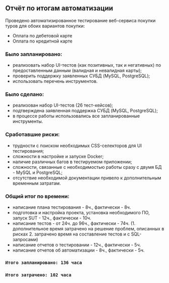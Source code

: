## Отчёт по итогам автоматизации

Проведено автоматизированное тестирование веб-сервиса покупки туров для обоих вариантов покупки:
* Оплата по дебетовой карте
* Оплата по кредитной карте

### Было запланировано:
* реализовать набор UI-тестов (как позитивных, так и негативных) по предоставленным данным (валидная и невалидная карты);
* проверить поддержку заявленных СУБД (MySQL, PostgreSQL);
* использовать перечень инструментов.

### Было сделано:
* реализован набор UI-тестов (26 тест-кейсов);
* подтверждена заявленная поддержка СУБД (MySQL, PostgreSQL);
* в процессе работы использовались все запланированные инструменты.

### Сработавшие риски:
* трудности с поиском необходимых CSS-селекторов для UI тестирования;
* сложности в настройке и запуске Docker;
* наличие различных багов в тестируемом приложении;
* сложности, связанные с необходимостью работы сразу с двумя БД - MySQL и PostgreSQL;
* отсутствие необходимой документации привело к дополнительным временным затратам.

### Общий итог по времени:
* написание плана тестирования - 8ч., фактически - 8ч.
* подготовка и настройка проекта, установка необходимого ПО, запуск SUT - 12ч., фактически - 10ч.
* написание тестов - от 24ч. до 96ч., фактически - 74ч. (1. дополнительное время затрачено на решение проблем, описанных в рисках 2. затрачено время на составление тестов и с SQL-запросами)
* написание отчетов о тестировании - 12ч., фактически - 5ч.
* написание отчетов об автоматизации - 8ч., фактически - 5ч.

### ```Итого запланировано: 136 часа```

### ```Итого затрачено: 102 часа ```
